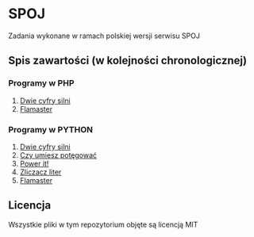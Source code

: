 # SPOJ
Zadania wykonane w ramach polskiej wersji serwisu SPOJ

## Spis zawartości (w kolejności chronologicznej)
### Programy w PHP
1. [Dwie cyfry silni](FCTRL3/source.php)
2. [Flamaster](FLAMASTE/source.php)

### Programy w PYTHON
1. [Dwie cyfry silni](FCTRL3/source.py)
2. [Czy umiesz potęgować](PA05_POT/source.py)
3. [Power it!](MPOWER/source.py)
4. [Zliczacz liter](JZLICZ/source.py)
5. [Flamaster](FLAMASTE/source.py)

## Licencja
Wszystkie pliki w tym repozytorium objęte są licencją MIT
